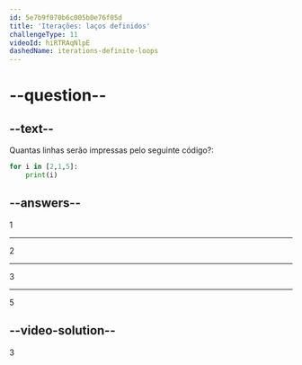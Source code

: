 ```yaml
---
id: 5e7b9f070b6c005b0e76f05d
title: 'Iterações: laços definidos'
challengeType: 11
videoId: hiRTRAqNlpE
dashedName: iterations-definite-loops
---
```


# --question--

## --text--

Quantas linhas serão impressas pelo seguinte código?:

```python
for i in [2,1,5]:
    print(i)
```

## --answers--

1

---

2

---

3

---

5

## --video-solution--

3

